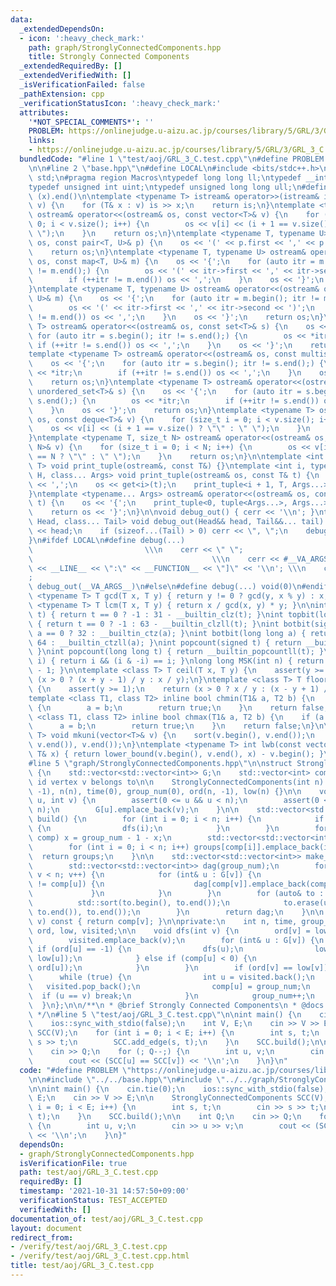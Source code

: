 ```yaml
---
data:
  _extendedDependsOn:
  - icon: ':heavy_check_mark:'
    path: graph/StronglyConnectedComponents.hpp
    title: Strongly Connected Components
  _extendedRequiredBy: []
  _extendedVerifiedWith: []
  _isVerificationFailed: false
  _pathExtension: cpp
  _verificationStatusIcon: ':heavy_check_mark:'
  attributes:
    '*NOT_SPECIAL_COMMENTS*': ''
    PROBLEM: https://onlinejudge.u-aizu.ac.jp/courses/library/5/GRL/3/GRL_3_C
    links:
    - https://onlinejudge.u-aizu.ac.jp/courses/library/5/GRL/3/GRL_3_C
  bundledCode: "#line 1 \"test/aoj/GRL_3_C.test.cpp\"\n#define PROBLEM \"https://onlinejudge.u-aizu.ac.jp/courses/library/5/GRL/3/GRL_3_C\"\
    \n\n#line 2 \"base.hpp\"\n#define LOCAL\n#include <bits/stdc++.h>\nusing namespace\
    \ std;\n#pragma region Macros\ntypedef long long ll;\ntypedef __int128_t i128;\n\
    typedef unsigned int uint;\ntypedef unsigned long long ull;\n#define ALL(x) (x).begin(),\
    \ (x).end()\n\ntemplate <typename T> istream& operator>>(istream& is, vector<T>&\
    \ v) {\n    for (T& x : v) is >> x;\n    return is;\n}\ntemplate <typename T>\
    \ ostream& operator<<(ostream& os, const vector<T>& v) {\n    for (size_t i =\
    \ 0; i < v.size(); i++) {\n        os << v[i] << (i + 1 == v.size() ? \"\" : \"\
    \ \");\n    }\n    return os;\n}\ntemplate <typename T, typename U> ostream& operator<<(ostream&\
    \ os, const pair<T, U>& p) {\n    os << '(' << p.first << ',' << p.second << ')';\n\
    \    return os;\n}\ntemplate <typename T, typename U> ostream& operator<<(ostream&\
    \ os, const map<T, U>& m) {\n    os << '{';\n    for (auto itr = m.begin(); itr\
    \ != m.end();) {\n        os << '(' << itr->first << ',' << itr->second << ')';\n\
    \        if (++itr != m.end()) os << ',';\n    }\n    os << '}';\n    return os;\n\
    }\ntemplate <typename T, typename U> ostream& operator<<(ostream& os, const unordered_map<T,\
    \ U>& m) {\n    os << '{';\n    for (auto itr = m.begin(); itr != m.end();) {\n\
    \        os << '(' << itr->first << ',' << itr->second << ')';\n        if (++itr\
    \ != m.end()) os << ',';\n    }\n    os << '}';\n    return os;\n}\ntemplate <typename\
    \ T> ostream& operator<<(ostream& os, const set<T>& s) {\n    os << '{';\n   \
    \ for (auto itr = s.begin(); itr != s.end();) {\n        os << *itr;\n       \
    \ if (++itr != s.end()) os << ',';\n    }\n    os << '}';\n    return os;\n}\n\
    template <typename T> ostream& operator<<(ostream& os, const multiset<T>& s) {\n\
    \    os << '{';\n    for (auto itr = s.begin(); itr != s.end();) {\n        os\
    \ << *itr;\n        if (++itr != s.end()) os << ',';\n    }\n    os << '}';\n\
    \    return os;\n}\ntemplate <typename T> ostream& operator<<(ostream& os, const\
    \ unordered_set<T>& s) {\n    os << '{';\n    for (auto itr = s.begin(); itr !=\
    \ s.end();) {\n        os << *itr;\n        if (++itr != s.end()) os << ',';\n\
    \    }\n    os << '}';\n    return os;\n}\ntemplate <typename T> ostream& operator<<(ostream&\
    \ os, const deque<T>& v) {\n    for (size_t i = 0; i < v.size(); i++) {\n    \
    \    os << v[i] << (i + 1 == v.size() ? \"\" : \" \");\n    }\n    return os;\n\
    }\ntemplate <typename T, size_t N> ostream& operator<<(ostream& os, const array<T,\
    \ N>& v) {\n    for (size_t i = 0; i < N; i++) {\n        os << v[i] << (i + 1\
    \ == N ? \"\" : \" \");\n    }\n    return os;\n}\n\ntemplate <int i, typename\
    \ T> void print_tuple(ostream&, const T&) {}\ntemplate <int i, typename T, typename\
    \ H, class... Args> void print_tuple(ostream& os, const T& t) {\n    if (i) os\
    \ << ',';\n    os << get<i>(t);\n    print_tuple<i + 1, T, Args...>(os, t);\n\
    }\ntemplate <typename... Args> ostream& operator<<(ostream& os, const tuple<Args...>&\
    \ t) {\n    os << '{';\n    print_tuple<0, tuple<Args...>, Args...>(os, t);\n\
    \    return os << '}';\n}\n\nvoid debug_out() { cerr << '\\n'; }\ntemplate <class\
    \ Head, class... Tail> void debug_out(Head&& head, Tail&&... tail) {\n    cerr\
    \ << head;\n    if (sizeof...(Tail) > 0) cerr << \", \";\n    debug_out(move(tail)...);\n\
    }\n#ifdef LOCAL\n#define debug(...)                                          \
    \                         \\\n    cerr << \" \";                             \
    \                                        \\\n    cerr << #__VA_ARGS__ << \" :[\"\
    \ << __LINE__ << \":\" << __FUNCTION__ << \"]\" << '\\n'; \\\n    cerr << \" \"\
    ;                                                                     \\\n   \
    \ debug_out(__VA_ARGS__)\n#else\n#define debug(...) void(0)\n#endif\n\ntemplate\
    \ <typename T> T gcd(T x, T y) { return y != 0 ? gcd(y, x % y) : x; }\ntemplate\
    \ <typename T> T lcm(T x, T y) { return x / gcd(x, y) * y; }\n\nint topbit(signed\
    \ t) { return t == 0 ? -1 : 31 - __builtin_clz(t); }\nint topbit(long long t)\
    \ { return t == 0 ? -1 : 63 - __builtin_clzll(t); }\nint botbit(signed a) { return\
    \ a == 0 ? 32 : __builtin_ctz(a); }\nint botbit(long long a) { return a == 0 ?\
    \ 64 : __builtin_ctzll(a); }\nint popcount(signed t) { return __builtin_popcount(t);\
    \ }\nint popcount(long long t) { return __builtin_popcountll(t); }\nbool ispow2(int\
    \ i) { return i && (i & -i) == i; }\nlong long MSK(int n) { return (1LL << n)\
    \ - 1; }\n\ntemplate <class T> T ceil(T x, T y) {\n    assert(y >= 1);\n    return\
    \ (x > 0 ? (x + y - 1) / y : x / y);\n}\ntemplate <class T> T floor(T x, T y)\
    \ {\n    assert(y >= 1);\n    return (x > 0 ? x / y : (x - y + 1) / y);\n}\n\n\
    template <class T1, class T2> inline bool chmin(T1& a, T2 b) {\n    if (a > b)\
    \ {\n        a = b;\n        return true;\n    }\n    return false;\n}\ntemplate\
    \ <class T1, class T2> inline bool chmax(T1& a, T2 b) {\n    if (a < b) {\n  \
    \      a = b;\n        return true;\n    }\n    return false;\n}\n\ntemplate <typename\
    \ T> void mkuni(vector<T>& v) {\n    sort(v.begin(), v.end());\n    v.erase(unique(v.begin(),\
    \ v.end()), v.end());\n}\ntemplate <typename T> int lwb(const vector<T>& v, const\
    \ T& x) { return lower_bound(v.begin(), v.end(), x) - v.begin(); }\n#pragma endregion\n\
    #line 5 \"graph/StronglyConnectedComponents.hpp\"\n\nstruct StronglyConnectedComponents\
    \ {\n    std::vector<std::vector<int>> G;\n    std::vector<int> comp;  // component\
    \ id vertex v belongs to\n\n    StronglyConnectedComponents(int n) : G(n), comp(n,\
    \ -1), n(n), time(0), group_num(0), ord(n, -1), low(n) {}\n\n    void add_edge(int\
    \ u, int v) {\n        assert(0 <= u && u < n);\n        assert(0 <= v && v <\
    \ n);\n        G[u].emplace_back(v);\n    }\n\n    std::vector<std::vector<int>>\
    \ build() {\n        for (int i = 0; i < n; i++) {\n            if (ord[i] < 0)\
    \ {\n                dfs(i);\n            }\n        }\n        for (int& x :\
    \ comp) x = group_num - 1 - x;\n        std::vector<std::vector<int>> groups(group_num);\n\
    \        for (int i = 0; i < n; i++) groups[comp[i]].emplace_back(i);\n      \
    \  return groups;\n    }\n\n    std::vector<std::vector<int>> make_graph() {\n\
    \        std::vector<std::vector<int>> dag(group_num);\n        for (int v = 0;\
    \ v < n; v++) {\n            for (int& u : G[v]) {\n                if (comp[v]\
    \ != comp[u]) {\n                    dag[comp[v]].emplace_back(comp[u]);\n   \
    \             }\n            }\n        }\n        for (auto& to : dag) {\n  \
    \          std::sort(to.begin(), to.end());\n            to.erase(unique(to.begin(),\
    \ to.end()), to.end());\n        }\n        return dag;\n    }\n\n    int operator[](int\
    \ v) const { return comp[v]; }\n\nprivate:\n    int n, time, group_num;\n    std::vector<int>\
    \ ord, low, visited;\n\n    void dfs(int v) {\n        ord[v] = low[v] = time++;\n\
    \        visited.emplace_back(v);\n        for (int& u : G[v]) {\n           \
    \ if (ord[u] == -1) {\n                dfs(u);\n                low[v] = std::min(low[v],\
    \ low[u]);\n            } else if (comp[u] < 0) {\n                low[v] = std::min(low[v],\
    \ ord[u]);\n            }\n        }\n        if (ord[v] == low[v]) {\n      \
    \      while (true) {\n                int u = visited.back();\n             \
    \   visited.pop_back();\n                comp[u] = group_num;\n              \
    \  if (u == v) break;\n            }\n            group_num++;\n        }\n  \
    \  }\n};\n\n/**\n * @brief Strongly Connected Components\n * @docs docs/graph/StronglyConnectedComponents.md\n\
    \ */\n#line 5 \"test/aoj/GRL_3_C.test.cpp\"\n\nint main() {\n    cin.tie(0);\n\
    \    ios::sync_with_stdio(false);\n    int V, E;\n    cin >> V >> E;\n\n    StronglyConnectedComponents\
    \ SCC(V);\n    for (int i = 0; i < E; i++) {\n        int s, t;\n        cin >>\
    \ s >> t;\n        SCC.add_edge(s, t);\n    }\n    SCC.build();\n\n    int Q;\n\
    \    cin >> Q;\n    for (; Q--;) {\n        int u, v;\n        cin >> u >> v;\n\
    \        cout << (SCC[u] == SCC[v]) << '\\n';\n    }\n}\n"
  code: "#define PROBLEM \"https://onlinejudge.u-aizu.ac.jp/courses/library/5/GRL/3/GRL_3_C\"\
    \n\n#include \"../../base.hpp\"\n#include \"../../graph/StronglyConnectedComponents.hpp\"\
    \n\nint main() {\n    cin.tie(0);\n    ios::sync_with_stdio(false);\n    int V,\
    \ E;\n    cin >> V >> E;\n\n    StronglyConnectedComponents SCC(V);\n    for (int\
    \ i = 0; i < E; i++) {\n        int s, t;\n        cin >> s >> t;\n        SCC.add_edge(s,\
    \ t);\n    }\n    SCC.build();\n\n    int Q;\n    cin >> Q;\n    for (; Q--;)\
    \ {\n        int u, v;\n        cin >> u >> v;\n        cout << (SCC[u] == SCC[v])\
    \ << '\\n';\n    }\n}"
  dependsOn:
  - graph/StronglyConnectedComponents.hpp
  isVerificationFile: true
  path: test/aoj/GRL_3_C.test.cpp
  requiredBy: []
  timestamp: '2021-10-31 14:57:50+09:00'
  verificationStatus: TEST_ACCEPTED
  verifiedWith: []
documentation_of: test/aoj/GRL_3_C.test.cpp
layout: document
redirect_from:
- /verify/test/aoj/GRL_3_C.test.cpp
- /verify/test/aoj/GRL_3_C.test.cpp.html
title: test/aoj/GRL_3_C.test.cpp
---
```

